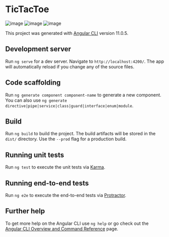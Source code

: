 # TicTacToe

![image](https://user-images.githubusercontent.com/52757132/114538414-012e9680-9c71-11eb-8211-d4d273bd0e26.png)
![image](https://user-images.githubusercontent.com/52757132/114538475-0ee41c00-9c71-11eb-9372-acb76cb061d2.png)
![image](https://user-images.githubusercontent.com/52757132/114538542-215e5580-9c71-11eb-9684-2fa6e9ebf2c0.png)


This project was generated with [Angular CLI](https://github.com/angular/angular-cli) version 11.0.5.

## Development server

Run `ng serve` for a dev server. Navigate to `http://localhost:4200/`. The app will automatically reload if you change any of the source files.

## Code scaffolding

Run `ng generate component component-name` to generate a new component. You can also use `ng generate directive|pipe|service|class|guard|interface|enum|module`.

## Build

Run `ng build` to build the project. The build artifacts will be stored in the `dist/` directory. Use the `--prod` flag for a production build.

## Running unit tests

Run `ng test` to execute the unit tests via [Karma](https://karma-runner.github.io).

## Running end-to-end tests

Run `ng e2e` to execute the end-to-end tests via [Protractor](http://www.protractortest.org/).

## Further help

To get more help on the Angular CLI use `ng help` or go check out the [Angular CLI Overview and Command Reference](https://angular.io/cli) page.
